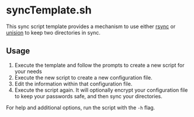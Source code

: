 # syncTemplate.sh
This sync script template provides a mechanism to use either [rsync][1] or [unision][2] to keep two directories in sync.  

## Usage

1. Execute the template and follow the prompts to create a new script for your needs
2. Execute the new script to create a new configuration file.
3. Edit the information within that configuration file.
4. Execute the script again. It will optionally encrypt your configuration file to keep your passwords safe, and then sync your directories.

For help and additional options, run the script with the `-h` flag.



[1]: https://rsync.samba.org
[2]: http://www.cis.upenn.edu/~bcpierce/unison/
